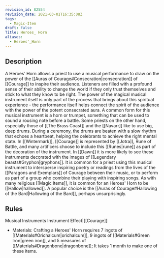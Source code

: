 ```yaml
---
revision_id: 82554
revision_date: 2021-03-01T16:35:08Z
tags:
  - Magic-Item
draft: false
Title: Heroes_ Horn
aliases:
  - Heroes'_Horn
---
```

## Description
A Heroes' Horn allows a priest to use a musical performance to draw on the power of the [[Auras of Courage#Consecration|consecration]] of [[Courage]] to inspire their audience. Listeners are filled with a profound sense of their ability to change the world if they only trust themselves and stick to what they know to be right. The power of the magical musical instrument itself is only part of the process that brings about this spiritual experience - the performance itself helps connect the spirit of the audience with the power of the potent consecrated aura. 
A common form for this musical instrument is a horn or trumpet, something that can be used to sound a rousing note before a battle. Some priests on the other hand, especially those of [[The Brass Coast]] and the [[Navarr]] like to use big, deep drums. During a ceremony, the drums are beaten with a slow rhythm that echoes a heartbeat, helping the celebrants to achieve the right mental state. In [[Wintermark]], [[Courage]] is represented by [[Jotra]], Rune of Battle, and many artificers choose to include this [[Runes|rune]] as part of the decoration of the instrument. In [[Dawn]] it is more likely to see these instruments decorated with the images of [[Legendary beasts#Gryphon|gryphons]].
It is common for a priest using this musical instrument to intersperse inspiring poetry or readings from the lives of the [[Paragons and Exemplars]] of Courage between their music, or to perform as part of a group who combine their playing with inspiring songs.
As with many religious [[Magic Items]], it is common for an Heroes' Horn to be [[Hallow|hallowed]]. A popular choice is the [[Auras of Courage#Hallowing of the Bard|Hallowing of the Bard]], perhaps unsurprisingly.
## Rules
Musical Instruments
Instrument Effect|[[Courage]]
* Materials: Crafting a Heroes' Horn requires 7 ingots of [[Materials#Orichalcum|orichalcum]], 9 ingots of [[Materials#Green Iron|green iron]], and 5 measures of [[Materials#Dragonbone|dragonbone]]; It takes 1 month to make one of these items.